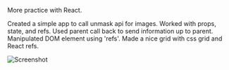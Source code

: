 More practice with React.  

Created a simple app to call unmask api for images.  Worked with props, state, and refs.  Used parent call back to send information up to parent.  Manipulated DOM element using 'refs'. Made a nice grid with css grid and React refs.

![Screenshot](flowerGrid.png)
